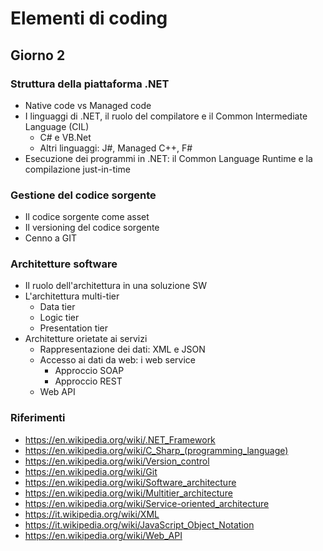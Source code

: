 # Elementi di coding

## Giorno 2

### Struttura della piattaforma .NET

- Native code vs Managed code
- I linguaggi di .NET, il ruolo del compilatore e il Common Intermediate Language (CIL)
  - C# e VB.Net
  - Altri linguaggi: J#, Managed C++, F#
- Esecuzione dei programmi in .NET: il Common Language Runtime e la compilazione just-in-time

### Gestione del codice sorgente

- Il codice sorgente come asset
- Il versioning del codice sorgente
- Cenno a GIT

### Architetture software

- Il ruolo dell'architettura in una soluzione SW
- L'architettura multi-tier
  - Data tier
  - Logic tier
  - Presentation tier
- Architetture orietate ai servizi
  - Rappresentazione dei dati: XML e JSON
  - Accesso ai dati da web: i web service
    - Approccio SOAP
    - Approccio REST
  - Web API

### Riferimenti

- https://en.wikipedia.org/wiki/.NET_Framework
- https://en.wikipedia.org/wiki/C_Sharp_(programming_language)
- https://en.wikipedia.org/wiki/Version_control
- https://en.wikipedia.org/wiki/Git
- https://en.wikipedia.org/wiki/Software_architecture
- https://en.wikipedia.org/wiki/Multitier_architecture
- https://en.wikipedia.org/wiki/Service-oriented_architecture
- https://it.wikipedia.org/wiki/XML
- https://it.wikipedia.org/wiki/JavaScript_Object_Notation
- https://en.wikipedia.org/wiki/Web_API
